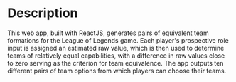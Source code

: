 # Description

This web app, built with ReactJS, generates pairs of equivalent team formations for the League of Legends game. Each player's prospective role input is assigned an estimated raw value, which is then used to determine teams of relatively equal capabilities, with a difference in raw values close to zero serving as the criterion for team equivalence. The app outputs ten different pairs of team options from which players can choose their teams.

